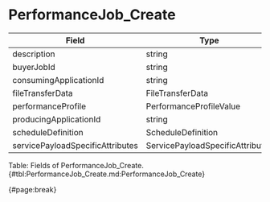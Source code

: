 <!--
    ATTENTION: This file was generated via gradle!
               Do NOT manually edit this file! Any such changes will be overwritten!
-->

# PerformanceJob_Create

| Field | Type | Format | Required |
| ------- | ------- | ------- | --- |
| description | string | N/A | No |
| buyerJobId | string | N/A | No |
| consumingApplicationId | string | N/A | No |
| fileTransferData | FileTransferData | N/A | No |
| performanceProfile | PerformanceProfileValue | N/A | Yes |
| producingApplicationId | string | N/A | No |
| scheduleDefinition | ScheduleDefinition | N/A | No |
| servicePayloadSpecificAttributes | ServicePayloadSpecificAttributes | N/A | Yes |

Table: Fields of PerformanceJob_Create. {#tbl:PerformanceJob_Create.md:PerformanceJob_Create}

{#page:break}
